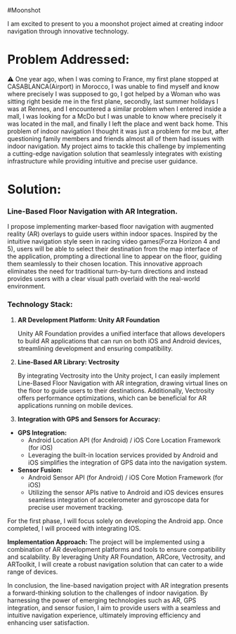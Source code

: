 #Moonshot

I am excited to present to you a moonshot project aimed at creating indoor navigation through innovative technology.

# Problem Addressed:

<aside>
⚠️ One year ago, when I was coming to France, my first plane stopped at CASABLANCA(Airport) in Morocco, I was unable to find myself and know where precisely I was supposed to go, I got helped by a Woman who was sitting right beside me in the first plane, secondly, last summer holidays I was at Rennes, and I encountered a similar problem when I entered inside a mall, I was looking for a McDo but I was unable to know where precisely it was located in the mall, and finally I left the place and went back home. This problem of indoor navigation I thought it was just a problem for me but, after questioning family members and friends almost all of them had issues with indoor navigation. My project aims to tackle this challenge by implementing a cutting-edge navigation solution that seamlessly integrates with existing infrastructure while providing intuitive and precise user guidance.

</aside>

# Solution:

### Line-Based Floor Navigation with AR Integration.

I propose implementing marker-based floor navigation with augmented reality (AR) overlays to guide users within indoor spaces. Inspired by the intuitive navigation style seen in racing video games(Forza Horizon 4 and 5), users will be able to select their destination from the map interface of the application, prompting a directional line to appear on the floor, guiding them seamlessly to their chosen location. This innovative approach eliminates the need for traditional turn-by-turn directions and instead provides users with a clear visual path overlaid with the real-world environment.

### Technology Stack:

1. **AR Development Platform: Unity AR Foundation**
    
    Unity AR Foundation provides a unified interface that allows developers to build AR applications that can run on both iOS and Android devices, streamlining development and ensuring compatibility.
    
2. **Line-Based AR Library: Vectrosity**
    
    By integrating Vectrosity into the Unity project, I can easily implement Line-Based Floor Navigation with AR integration, drawing virtual lines on the floor to guide users to their destinations. Additionally, Vectrosity offers performance optimizations, which can be beneficial for AR applications running on mobile devices.
    
3. **Integration with GPS and Sensors for Accuracy:**
- **GPS Integration:**
    - Android Location API (for Android) / iOS Core Location Framework (for iOS)
    - Leveraging the built-in location services provided by Android and iOS simplifies the integration of GPS data into the navigation system.
- **Sensor Fusion:**
    - Android Sensor API (for Android) / iOS Core Motion Framework (for iOS)
    - Utilizing the sensor APIs native to Android and iOS devices ensures seamless integration of accelerometer and gyroscope data for precise user movement tracking.

For the first phase, I will focus solely on developing the Android app. Once completed, I will proceed with integrating IOS.

**Implementation Approach:** The project will be implemented using a combination of AR development platforms and tools to ensure compatibility and scalability. By leveraging Unity AR Foundation, ARCore, Vectrosity, and ARToolkit, I will create a robust navigation solution that can cater to a wide range of devices.

In conclusion, the line-based navigation project with AR integration presents a forward-thinking solution to the challenges of indoor navigation. By harnessing the power of emerging technologies such as AR, GPS integration, and sensor fusion, I aim to provide users with a seamless and intuitive navigation experience, ultimately improving efficiency and enhancing user satisfaction.
